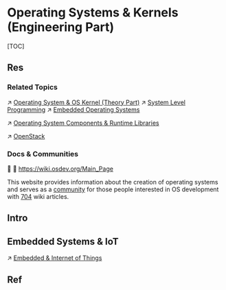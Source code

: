 # Operating Systems & Kernels (Engineering Part)

[TOC]



## Res
### Related Topics
↗ [Operating System & OS Kernel (Theory Part)](../../../🧬%20Computer%20System/Operating%20System%20&%20OS%20Kernel%20(Theory%20Part)/Operating%20System%20&%20OS%20Kernel%20(Theory%20Part).md)
↗ [System Level Programming](📟%20System%20Level%20Programming/System%20Level%20Programming.md)
↗ [Embedded Operating Systems](../../../../Embedded%20&%20Internet%20of%20Things/🚟%20Embedded%20Computer%20Systems/Embedded%20Operating%20Systems/Embedded%20Operating%20Systems.md)

↗ [Operating System Components & Runtime Libraries](../🧬%20Computer%20System/Operating%20System%20&%20OS%20Kernel%20(Theory%20Part)/😴%20Operating%20System%20Components%20&%20Runtime%20Libraries/Operating%20System%20Components%20&%20Runtime%20Libraries.md)

↗ [OpenStack](../../../../Software%20Engineering/☁️%20Cloud%20Computing%20&%20Cloud%20Native/Cloud%20Operating%20System%20&%20Platform%20(System%20Level%20Engineering)/🔞%20OpenStack/OpenStack.md)


### Docs & Communities
👥 📂 https://wiki.osdev.org/Main_Page

This website provides information about the creation of operating systems and serves as a [community](http://forum.osdev.org/) for those people interested in OS development with [704](https://wiki.osdev.org/Special:Statistics "Special:Statistics") wiki articles.



## Intro



## Embedded Systems & IoT
↗ [Embedded & Internet of Things](../../../../Embedded%20&%20Internet%20of%20Things/Embedded%20&%20Internet%20of%20Things.md)



## Ref
